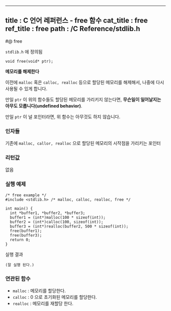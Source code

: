 ----------------
title : C 언어 레퍼런스 - free 함수
cat_title :  free
ref_title : free
path : /C Reference/stdlib.h
----------------

#@ free

`stdlib.h` 에 정의됨

```cpp-formatted
void free(void* ptr);
```

**메모리를 해제한다**

이전에 `malloc` 혹은 `calloc, realloc` 등으로 할당된 메모리를 해제해서, 나중에 다시 사용될 수 있게 합니다.

만일 `ptr` 이 위의 함수들도 할당된 메모리를 가리키지 않는다면, **무슨일이 일어날지는 아무도 모릅니다(undefined behavior)**.

만일 `ptr` 이 널 포인터라면, 위 함수는 아무것도 하지 않습니다.

### 인자들

기존에 `malloc, callor, realloc` 으로 할당된 메모리의 시작점을 가리키는 포인터

### 리턴값

없음

### 실행 예제

```cpp-formatted
/* free example */
#include <stdlib.h> /* malloc, calloc, realloc, free */

int main() {
  int *buffer1, *buffer2, *buffer3;
  buffer1 = (int*)malloc(100 * sizeof(int));
  buffer2 = (int*)calloc(100, sizeof(int));
  buffer3 = (int*)realloc(buffer2, 500 * sizeof(int));
  free(buffer1);
  free(buffer3);
  return 0;
}
```

실행 결과

```exec
(잘 실행 된다.)
```

### 연관된 함수

* `malloc` : 메모리를 할당한다.
* `calloc` : 0 으로 초기화된 메모리를 할당한다.
* `realloc` : 메모리를 재할당 한다.